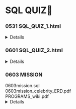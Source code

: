 # SQL QUIZ📃

<h3>0531 SQL_QUIZ_1.html</h3>

<details>  
<strong>😎참여 인원</strong>: 2명 (정주영, 조태익) <br>
<strong>📝내용</strong>: SQL 기본 문제 제작 <br>
<br>
 <strong>💪feedback 3조(박철희, 유지현)</strong> <br>
> 1. 1번문제에서 해당 내선번호를 사용하는 사람들의 정보를 출력하는 것이기 때문에 내선번호가 함께 출력되면 좋을 것 같습니다. <br>
>     그리고 문제에 이름과 성을 같이 출력하라는 문구가 포함되어있으면 조금 더 좋을 것 같습니다. <br>
> 2. 문법에 오류가 있습니다. where 2번 사용되었고, 테이블명이 location이 아닌 locations로 수정해야 할 것 같습니다. <br>
> 3. 4번 문제에서 s가 포함된 도시를 구하라는 언급이 정확하게 있으면 좋을 것 같습니다.
> 4. 5번 문제를 풀어보며 년수를 구하는 방법에 대해서 새롭게 알 수 있었습니다.
> 5. 지금까지 배운 많은 내용이 있어서 복습하기 좋았습니다. 

</details>

<h3>0601 SQL_QUIZ_2.html</h3>

<details>  
<strong>😎참여 인원</strong>: 3명 (김수연, 부석민, 정주영) <br>
<strong>📝내용</strong>: SQL outer_join 이용한 문제 제작 <br>

</details>

<h3>0603 MISSION</h3>
0603mission.sql <br>
0603mission_celebrity_ERD.pdf <br>
PROGRAMS_wiki.pdf <br>

<details>  
<strong>😎참여 인원</strong>: 5명 (반재광, 이홍주, 이진영, 정주영A, 정주영B) <br>
<strong>📝내용</strong>: 자율주제로 페이지단 제작 및 SQL query 제작 <br>
<br>

</details>
